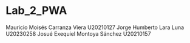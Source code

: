# Lab_2_PWA

Mauricio Moisés Carranza Viera U20210127
Jorge Humberto Lara Luna U20230258
Josué Exequiel Montoya Sánchez U20210157
